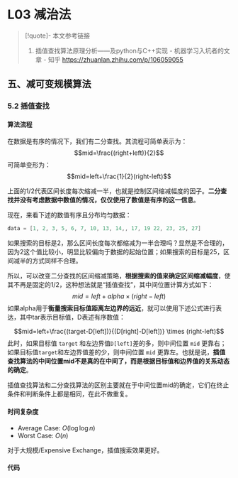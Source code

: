# L03 减治法

> [!quote]- 本文参考链接
> 1. 插值查找算法原理分析——及python与C++实现 - 机器学习入坑者的文章 - 知乎
> https://zhuanlan.zhihu.com/p/106059055

## 五、减可变规模算法

### 5.2  插值查找

#### 算法流程

在数据是有序的情况下，我们有二分查找。其流程可简单表示为：
$$mid=\frac{(right+left)}{2}$$
可简单变形为：
$$mid=left+\frac{1}{2}(right-left)$$

上面的1/2代表区间长度每次缩减一半，也就是控制区间缩减幅度的因子。**二分查找并没有考虑数据中数值的情况，仅仅使用了数值是有序的这一信息**。

现在，来看下述的数值有序且分布均匀数据：

```cpp
data = [1, 2, 3, 5, 6, 7, 10, 13, 14,, 17, 19 22, 23, 25, 27]
```

如果搜索的目标是2，那么区间长度每次都缩减为一半合理吗？显然是不合理的，因为2这个值比较小，明显比较偏向于数据的起始位置；如果搜索的目标是25，区间减半的方式同样不合理。

所以，可以改变二分查找的区间缩减策略，**根据搜索的值来确定区间缩减幅度**，使其不再是固定的1/2，这种想法就是“插值查找”，其中间位置计算方式如下：
$$mid=left+alpha \times (right-left)$$
如果alpha用于**衡量搜索目标值距离左边界的远近**，就可以使用下述公式进行表达，其中tar表示目标值，D表述有序数值：

$$mid=left+\frac{(target-D[left])}{(D[right]-D[left])} \times (right-left)$$此时，如果目标值 `target` 和左边界值`D[left]`差的多，则中间位置 `mid` 更靠右；如果目标值`target`和左边界值差的少，则中间位置 `mid` 更靠左。也就是说，**插值查找算法的中间位置mid不是真的在中间了，而是根据目标值和边界值的关系动态的确定**。

插值查找算法和二分查找算法的区别主要就在于中间位置mid的确定，它们在终止条件和判断条件上都是相同，在此不做重复。

#### 时间复杂度

- Average Case: $O(\log\log n)$ 
- Worst Case: $O(n)$

对于大规模/Expensive Exchange，插值搜索效果更好。

#### 代码

